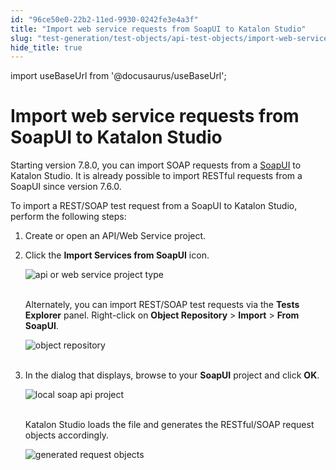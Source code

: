 ```yaml
---
id: "96ce50e0-22b2-11ed-9930-0242fe3e4a3f"
title: "Import web service requests from SoapUI to Katalon Studio"
slug: "test-generation/test-objects/api-test-objects/import-web-service-objects/import-web-service-requests-from-soapui-to-katalon-studio"
hide_title: true
---
```

import useBaseUrl from '@docusaurus/useBaseUrl';


# <a id="id" class="anchor_top_offset"/><a id="ariaid-title1" class="anchor_top_offset"/>Import web service requests from SoapUI to <span xmlns="http://www.w3.org/1999/xhtml" className="ph">Katalon Studio</span> 

<p xmlns="http://www.w3.org/1999/xhtml" className="p">Starting version 7.8.0, you can import SOAP requests from a <a className="xref j-external-link" href="https://www.soapui.org/getting-started/" target="_blank">SoapUI</a> to   Katalon Studio. It is already possible to import RESTful requests   from a SoapUI since version 7.6.0.</p> 
<p xmlns="http://www.w3.org/1999/xhtml" className="p">To import a REST/SOAP test request from a SoapUI to Katalon   Studio, perform the following steps:</p> 
<ol xmlns="http://www.w3.org/1999/xhtml" className="ol"><li className="li">     <p className="p">Create or open an API/Web Service project.</p>   </li><li className="li">     <p className="p">Click the <strong className="ph b">Import Services from SoapUI</strong> icon.</p>     <p className="p">       <img className="image" src={useBaseUrl("https://github.com/katalon-studio/docs-images/raw/master/katalon-studio/docs/import-soapui/icon.png")} alt="api or web service project type" /><br /><br />     </p>     <p className="p">Alternately, you can import REST/SOAP test requests via the       <strong className="ph b">Tests Explorer</strong> panel. Right-click on       <strong className="ph b">Object Repository</strong> &gt; <strong className="ph b">Import</strong>       &gt; <strong className="ph b">From SoapUI</strong>.</p>     <p className="p">       <img className="image" src={useBaseUrl("https://github.com/katalon-studio/docs-images/raw/master/katalon-studio/docs/import-soapui/K.S.E-8.2.5-import-soap_api.png")} alt="object repository" /><br /><br />     </p>   </li><li className="li">     <p className="p">In the dialog that displays, browse to your       <strong className="ph b">SoapUI</strong> project and click <strong className="ph b">OK</strong>.</p>     <p className="p">       <img className="image" src={useBaseUrl("https://github.com/katalon-studio/docs-images/raw/master/katalon-studio/docs/import-soapui/soapui.png")} width={600} alt="local soap api project" /><br /><br />     </p>     <p className="p">Katalon Studio loads the file and generates the RESTful/SOAP       request objects accordingly.</p>     <p className="p">       <img className="image" src={useBaseUrl("https://github.com/katalon-studio/docs-images/raw/master/katalon-studio/docs/import-soapui/imported.png")} alt="generated request objects" /><br /><br />     </p>   </li></ol> 
